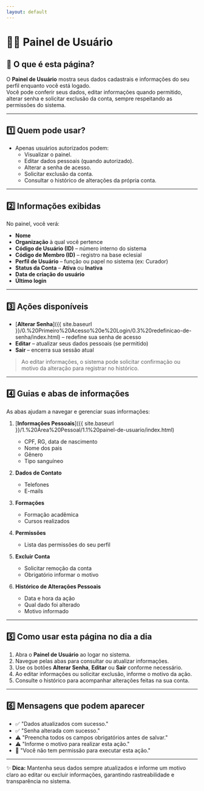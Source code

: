 ```yaml
---
layout: default
---
```


# 🧑‍💼 Painel de Usuário

## 📄 O que é esta página?
O **Painel de Usuário** mostra seus dados cadastrais e informações do seu perfil enquanto você está logado.  
Você pode conferir seus dados, editar informações quando permitido, alterar senha e solicitar exclusão da conta, sempre respeitando as permissões do sistema.

---

## 1️⃣ Quem pode usar?
- Apenas usuários autorizados podem:  
  - Visualizar o painel.  
  - Editar dados pessoais (quando autorizado).  
  - Alterar a senha de acesso.  
  - Solicitar exclusão da conta.  
  - Consultar o histórico de alterações da própria conta.

---

## 2️⃣ Informações exibidas
No painel, você verá:  
- **Nome**  
- **Organização** à qual você pertence  
- **Código de Usuário (ID)** – número interno do sistema  
- **Código de Membro (ID)** – registro na base eclesial  
- **Perfil de Usuário** – função ou papel no sistema (ex: Curador)  
- **Status da Conta** – **Ativa** ou **Inativa**  
- **Data de criação do usuário**  
- **Último login**  

---

## 3️⃣ Ações disponíveis
- [**Alterar Senha**]({{ site.baseurl }}/0.%20Primeiro%20Acesso%20e%20Login/0.3%20redefinicao-de-senha/index.html) – redefine sua senha de acesso  
- **Editar** – atualizar seus dados pessoais (se permitido)  
- **Sair** – encerra sua sessão atual  

> Ao editar informações, o sistema pode solicitar confirmação ou motivo da alteração para registrar no histórico.

---

## 4️⃣ Guias e abas de informações
As abas ajudam a navegar e gerenciar suas informações:  

1. [**Informações Pessoais**]({{ site.baseurl }}/1.%20Área%20Pessoal/1.1%20painel-de-usuario/index.html) 
   - CPF, RG, data de nascimento  
   - Nome dos pais  
   - Gênero  
   - Tipo sanguíneo  

2. **Dados de Contato**  
   - Telefones  
   - E-mails  

3. **Formações**  
   - Formação acadêmica  
   - Cursos realizados  

4. **Permissões**  
   - Lista das permissões do seu perfil  

5. **Excluir Conta**  
   - Solicitar remoção da conta  
   - Obrigatório informar o motivo  

6. **Histórico de Alterações Pessoais**  
   - Data e hora da ação  
   - Qual dado foi alterado  
   - Motivo informado  

---

## 5️⃣ Como usar esta página no dia a dia
1. Abra o **Painel de Usuário** ao logar no sistema.  
2. Navegue pelas abas para consultar ou atualizar informações.  
3. Use os botões **Alterar Senha**, **Editar** ou **Sair** conforme necessário.  
4. Ao editar informações ou solicitar exclusão, informe o motivo da ação.  
5. Consulte o histórico para acompanhar alterações feitas na sua conta.  

---

## 6️⃣ Mensagens que podem aparecer
- ✅ "Dados atualizados com sucesso."  
- ✅ "Senha alterada com sucesso."  
- ⚠️ "Preencha todos os campos obrigatórios antes de salvar."  
- ⚠️ "Informe o motivo para realizar esta ação."  
- 🚫 "Você não tem permissão para executar esta ação."

---

✨ **Dica:** Mantenha seus dados sempre atualizados e informe um motivo claro ao editar ou excluir informações, garantindo rastreabilidade e transparência no sistema.